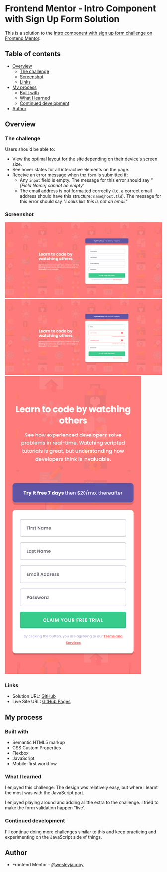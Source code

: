 # Frontend Mentor - Intro Component with Sign Up Form Solution

This is a solution to the [Intro component with sign up form challenge on Frontend Mentor](https://www.frontendmentor.io/challenges/intro-component-with-signup-form-5cf91bd49edda32581d28fd1).

## Table of contents

- [Overview](#overview)
  - [The challenge](#the-challenge)
  - [Screenshot](#screenshot)
  - [Links](#links)
- [My process](#my-process)
  - [Built with](#built-with)
  - [What I learned](#what-i-learned)
  - [Continued development](#continued-development)
- [Author](#author)

## Overview

### The challenge

Users should be able to:

- View the optimal layout for the site depending on their device's screen size.
- See hover states for all interactive elements on the page.
- Receive an error message when the `form` is submitted if:
  - Any `input` field is empty. The message for this error should say *"[Field Name] cannot be empty"*
  - The email address is not formatted correctly (i.e. a correct email address should have this structure: `name@host.tld`). The message for this error should say *"Looks like this is not an email"*

### Screenshot

![](./images/intro-w-signup-form-desktop.png)
![](./images/intro-w-signup-form-errors.png)
![](./images/intro-w-signup-form-mobile.png)

### Links

- Solution URL: [GitHub](https://github.com/wesleyjacoby/Intro-Component-with-Signup-Form)
- Live Site URL: [GitHub Pages](https://wesleyjacoby.github.io/Intro-Component-with-Signup-Form/)

## My process

### Built with

- Semantic HTML5 markup
- CSS Custom Properties
- Flexbox
- JavaScript
- Mobile-first workflow

### What I learned

I enjoyed this challenge. The design was relatively easy, but where I learnt the most was with the JavaScript part.

I enjoyed playing around and adding a little extra to the challenge. I tried to make the form validation happen "live".

### Continued development

I'll continue doing more challenges similar to this and keep practicing and experimenting on the JavaScript side of things.

## Author

- Frontend Mentor - [@wesleyjacoby](https://www.frontendmentor.io/profile/wesleyjacoby)